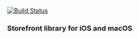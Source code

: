 [![Build Status](https://dev.azure.com/spacenation/spacenation/_apis/build/status/spacenation.storefront-apple?branchName=master)](https://dev.azure.com/spacenation/spacenation/_build/latest?definitionId=6&branchName=master)

### Storefront library for iOS and macOS

